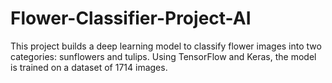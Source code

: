 # Flower-Classifier-Project-AI
This project builds a deep learning model to classify flower images into two categories: sunflowers and tulips. Using TensorFlow and Keras, the model is trained on a dataset of 1714 images. 
